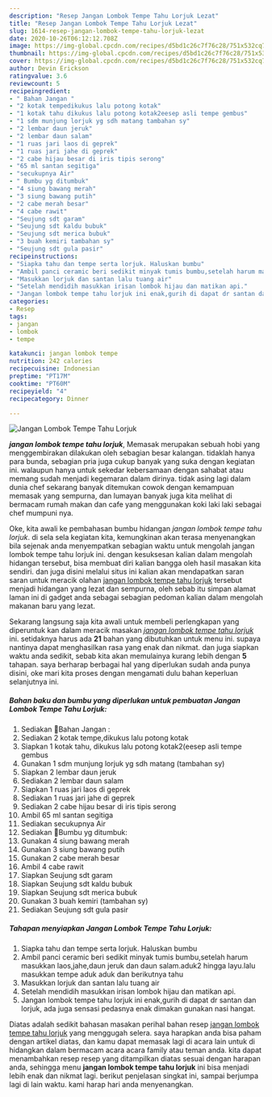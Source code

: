 ```yaml
---
description: "Resep Jangan Lombok Tempe Tahu Lorjuk Lezat"
title: "Resep Jangan Lombok Tempe Tahu Lorjuk Lezat"
slug: 1614-resep-jangan-lombok-tempe-tahu-lorjuk-lezat
date: 2020-10-26T06:12:12.708Z
image: https://img-global.cpcdn.com/recipes/d5bd1c26c7f76c28/751x532cq70/jangan-lombok-tempe-tahu-lorjuk-foto-resep-utama.jpg
thumbnail: https://img-global.cpcdn.com/recipes/d5bd1c26c7f76c28/751x532cq70/jangan-lombok-tempe-tahu-lorjuk-foto-resep-utama.jpg
cover: https://img-global.cpcdn.com/recipes/d5bd1c26c7f76c28/751x532cq70/jangan-lombok-tempe-tahu-lorjuk-foto-resep-utama.jpg
author: Devin Erickson
ratingvalue: 3.6
reviewcount: 5
recipeingredient:
- " Bahan Jangan "
- "2 kotak tempedikukus lalu potong kotak"
- "1 kotak tahu dikukus lalu potong kotak2eesep asli tempe gembus"
- "1 sdm munjung lorjuk yg sdh matang tambahan sy"
- "2 lembar daun jeruk"
- "2 lembar daun salam"
- "1 ruas jari laos di geprek"
- "1 ruas jari jahe di geprek"
- "2 cabe hijau besar di iris tipis serong"
- "65 ml santan segitiga"
- "secukupnya Air"
- " Bumbu yg ditumbuk"
- "4 siung bawang merah"
- "3 siung bawang putih"
- "2 cabe merah besar"
- "4 cabe rawit"
- "Seujung sdt garam"
- "Seujung sdt kaldu bubuk"
- "Seujung sdt merica bubuk"
- "3 buah kemiri tambahan sy"
- "Seujung sdt gula pasir"
recipeinstructions:
- "Siapka tahu dan tempe serta lorjuk. Haluskan bumbu"
- "Ambil panci ceramic beri sedikit minyak tumis bumbu,setelah harum masukkan laos,jahe,daun jeruk dan daun salam.aduk2 hingga layu.lalu masukkan tempe aduk aduk dan berikutnya tahu"
- "Masukkan lorjuk dan santan lalu tuang air"
- "Setelah mendidih masukkan irisan lombok hijau dan matikan api."
- "Jangan lombok tempe tahu lorjuk ini enak,gurih di dapat dr santan dan lorjuk, ada juga sensasi pedasnya enak dimakan gunakan nasi hangat."
categories:
- Resep
tags:
- jangan
- lombok
- tempe

katakunci: jangan lombok tempe 
nutrition: 242 calories
recipecuisine: Indonesian
preptime: "PT17M"
cooktime: "PT60M"
recipeyield: "4"
recipecategory: Dinner

---
```



![Jangan Lombok Tempe Tahu Lorjuk](https://img-global.cpcdn.com/recipes/d5bd1c26c7f76c28/751x532cq70/jangan-lombok-tempe-tahu-lorjuk-foto-resep-utama.jpg)

<b><i>jangan lombok tempe tahu lorjuk</i></b>, Memasak merupakan sebuah hobi yang menggembirakan dilakukan oleh sebagian besar kalangan. tidaklah hanya para bunda, sebagian pria juga cukup banyak yang suka dengan kegiatan ini. walaupun hanya untuk sekedar kebersamaan dengan sahabat atau memang sudah menjadi kegemaran dalam dirinya. tidak asing lagi dalam dunia chef sekarang banyak ditemukan cowok dengan kemampuan memasak yang sempurna, dan lumayan banyak juga kita melihat di bermacam rumah makan dan cafe yang menggunakan koki laki laki sebagai chef mumpuni nya.



Oke, kita awali ke pembahasan bumbu hidangan <i>jangan lombok tempe tahu lorjuk</i>. di sela sela kegiatan kita, kemungkinan akan terasa menyenangkan bila sejenak anda menyempatkan sebagian waktu untuk mengolah jangan lombok tempe tahu lorjuk ini. dengan kesuksesan kalian dalam mengolah hidangan tersebut, bisa membuat diri kalian bangga oleh hasil masakan kita sendiri. dan juga disini melalui situs ini kalian akan mendapatkan saran saran untuk meracik olahan <u>jangan lombok tempe tahu lorjuk</u> tersebut menjadi hidangan yang lezat dan sempurna, oleh sebab itu simpan alamat laman ini di gadget anda sebagai sebagian pedoman kalian dalam mengolah makanan baru yang lezat.


Sekarang langsung saja kita awali untuk membeli perlengkapan yang diperuntuk kan dalam meracik masakan <u><i>jangan lombok tempe tahu lorjuk</i></u> ini. setidaknya harus ada <b>21</b> bahan yang dibutuhkan untuk menu ini. supaya nantinya dapat menghasilkan rasa yang enak dan nikmat. dan juga siapkan waktu anda sedikit, sebab kita akan memulainya kurang lebih dengan <b>5</b> tahapan. saya berharap berbagai hal yang diperlukan sudah anda punya disini, oke mari kita proses dengan mengamati dulu bahan keperluan selanjutnya ini.

<!--inarticleads1-->

##### Bahan baku dan bumbu yang diperlukan untuk pembuatan Jangan Lombok Tempe Tahu Lorjuk:

1. Sediakan  🥀Bahan Jangan :
1. Sediakan 2 kotak tempe,dikukus lalu potong kotak
1. Siapkan 1 kotak tahu, dikukus lalu potong kotak2(eesep asli tempe gembus
1. Gunakan 1 sdm munjung lorjuk yg sdh matang (tambahan sy)
1. Siapkan 2 lembar daun jeruk
1. Sediakan 2 lembar daun salam
1. Siapkan 1 ruas jari laos di geprek
1. Sediakan 1 ruas jari jahe di geprek
1. Sediakan 2 cabe hijau besar di iris tipis serong
1. Ambil 65 ml santan segitiga
1. Sediakan secukupnya Air
1. Sediakan  🥀Bumbu yg ditumbuk:
1. Gunakan 4 siung bawang merah
1. Gunakan 3 siung bawang putih
1. Gunakan 2 cabe merah besar
1. Ambil 4 cabe rawit
1. Siapkan Seujung sdt garam
1. Siapkan Seujung sdt kaldu bubuk
1. Siapkan Seujung sdt merica bubuk
1. Gunakan 3 buah kemiri (tambahan sy)
1. Sediakan Seujung sdt gula pasir




<!--inarticleads2-->

##### Tahapan menyiapkan Jangan Lombok Tempe Tahu Lorjuk:

1. Siapka tahu dan tempe serta lorjuk. Haluskan bumbu
1. Ambil panci ceramic beri sedikit minyak tumis bumbu,setelah harum masukkan laos,jahe,daun jeruk dan daun salam.aduk2 hingga layu.lalu masukkan tempe aduk aduk dan berikutnya tahu
1. Masukkan lorjuk dan santan lalu tuang air
1. Setelah mendidih masukkan irisan lombok hijau dan matikan api.
1. Jangan lombok tempe tahu lorjuk ini enak,gurih di dapat dr santan dan lorjuk, ada juga sensasi pedasnya enak dimakan gunakan nasi hangat.




Diatas adalah sedikit bahasan masakan perihal bahan resep <u>jangan lombok tempe tahu lorjuk</u> yang menggugah selera. saya harapkan anda bisa paham dengan artikel diatas, dan kamu dapat memasak lagi di acara lain untuk di hidangkan dalam bermacam acara acara family atau teman anda. kita dapat menambahkan resep resep yang ditampilkan diatas sesuai dengan harapan anda, sehingga menu <b>jangan lombok tempe tahu lorjuk</b> ini bisa menjadi lebih enak dan nikmat lagi. berikut penjelasan singkat ini, sampai berjumpa lagi di lain waktu. kami harap hari anda menyenangkan.
